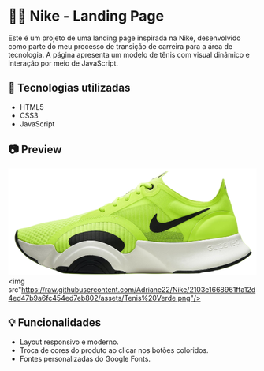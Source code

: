 # 🏃‍♀️ Nike - Landing Page

Este é um projeto de uma landing page inspirada na Nike, desenvolvido como parte do meu processo de transição de carreira para a área de tecnologia. A página apresenta um modelo de tênis com visual dinâmico e interação por meio de JavaScript.

## 🚀 Tecnologias utilizadas

- HTML5
- CSS3
- JavaScript


## 📷 Preview

![Imagem da página](./assets/nike1.png)
<img src"https://raw.githubusercontent.com/Adriane22/Nike/2103e1668961ffa12d4ed47b9a6fc454ed7eb802/assets/Tenis%20Verde.png"/>

## 💡 Funcionalidades

- Layout responsivo e moderno.
- Troca de cores do produto ao clicar nos botões coloridos.
- Fontes personalizadas do Google Fonts.




